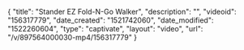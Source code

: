 {
    "title": "Stander EZ Fold-N-Go Walker",
    "description": "",
    "videoid": "156317779",
    "date_created": "1521742060",
    "date_modified": "1522260604",
    "type": "captivate",
    "layout": "video",
    "url": "\/v\/897564000030-mp4\/156317779"
}